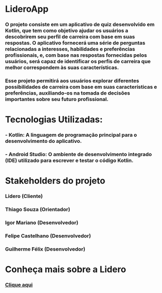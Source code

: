 # LideroApp


### O projeto consiste em um aplicativo de quiz desenvolvido em Kotlin, que tem como objetivo ajudar os usuários a descobrirem seu perfil de carreira com base em suas respostas. O aplicativo fornecerá uma série de perguntas relacionadas a interesses, habilidades e preferências profissionais, e, com base nas respostas fornecidas pelos usuários, será capaz de identificar os perfis de carreira que melhor correspondem às suas características.

### Esse projeto permitirá aos usuários explorar diferentes possibilidades de carreira com base em suas características e preferências, auxiliando-os na tomada de decisões importantes sobre seu futuro profissional.

# Tecnologias Utilizadas:

### - Kotlin: A linguagem de programação principal para o desenvolvimento do aplicativo.
### - Android Studio: O ambiente de desenvolvimento integrado (IDE) utilizado para escrever e testar o código Kotlin.

# Stakeholders do projeto

### Lidero (Cliente)
### Thiago Souza (Orientador) 
### Igor Mariano (Desenvolvedor) 
### Felipe Castelhano (Desenvolvedor) 
### Guilherme Félix (Desenvolvedor) 

# Conheça mais sobre a Lidero

### [Clique aqui](https://lidero.com.br/)
